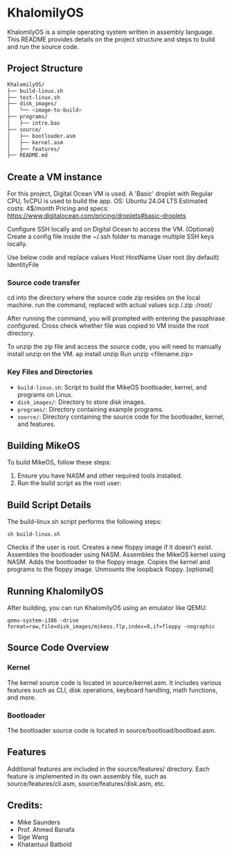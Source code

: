 # KhalomilyOS

KhalomilyOS is a simple operating system written in assembly language. This README provides details on the project structure and steps to build and run the source code.

## Project Structure

```bash
KhalomilyOS/
├── build-linux.sh
├── test-linux.sh
├── disk_images/
│   └── <image-to-build>
├── programs/
│   ├── intro.bas
├── source/
│   ├── bootloader.asm
│   ├── kernel.asm
│   ├── features/
├── README.md
```

## Create a VM instance
For this project, Digital Ocean VM is used.
A 'Basic' droplet with Regular CPU, 1vCPU is used to build the app.
OS: Ubuntu 24.04 LTS
Estimated costs: 4$/month
Pricing and specs: https://www.digitalocean.com/pricing/droplets#basic-droplets

Configure SSH locally and on Digital Ocean to access the VM.
(Optional) Create a config file inside the ~/.ssh folder to manage multiple SSH keys locally.

Use below code and replace values
Host <alias name>
    HostName <ip address>
    User root (by default)
    IdentityFile <private ssh key path>

### Source code transfer
cd into the directory where the source code zip resides on the local machine.
run the command, replaced with actual values scp /<filename>.zip <vm-name>:/root/ 

After running the command, you will prompted with entering the passphrase configured.
Cross check whether file was copied to VM inside the root directory.

To unzip the zip file and access the source code, you will need to manually install unzip on the VM. ap install unzip
Run unzip <filename.zip>


### Key Files and Directories

- `build-linux.sh`: Script to build the MikeOS bootloader, kernel, and programs on Linux.
- `disk_images/`: Directory to store disk images.
- `programs/`: Directory containing example programs.
- `source/`: Directory containing the source code for the bootloader, kernel, and features.

## Building MikeOS

To build MikeOS, follow these steps:

1. Ensure you have NASM and other required tools installed.
2. Run the build script as the root user:


## Build Script Details
The build-linux.sh script performs the following steps:

`sh build-linux.sh`

Checks if the user is root.
Creates a new floppy image if it doesn't exist.
Assembles the bootloader using NASM.
Assembles the MikeOS kernel using NASM.
Adds the bootloader to the floppy image.
Copies the kernel and programs to the floppy image.
Unmounts the loopback floppy. [optional]


## Running KhalomilyOS
After building, you can run KhalomilyOS using an emulator like QEMU:

`qemu-system-i386 -drive format=raw,file=disk_images/mikeos.flp,index=0,if=floppy -nographic`


## Source Code Overview
### Kernel
The kernel source code is located in source/kernel.asm. It includes various features such as CLI, disk operations, keyboard handling, math functions, and more.

### Bootloader
The bootloader source code is located in source/bootload/bootload.asm.

## Features
Additional features are included in the source/features/ directory. Each feature is implemented in its own assembly file, such as source/features/cli.asm, source/features/disk.asm, etc.

## Credits: 

- Mike Saunders
- Prof. Ahmed Banafa
- Sige Wang
- Khatantuul Batbold